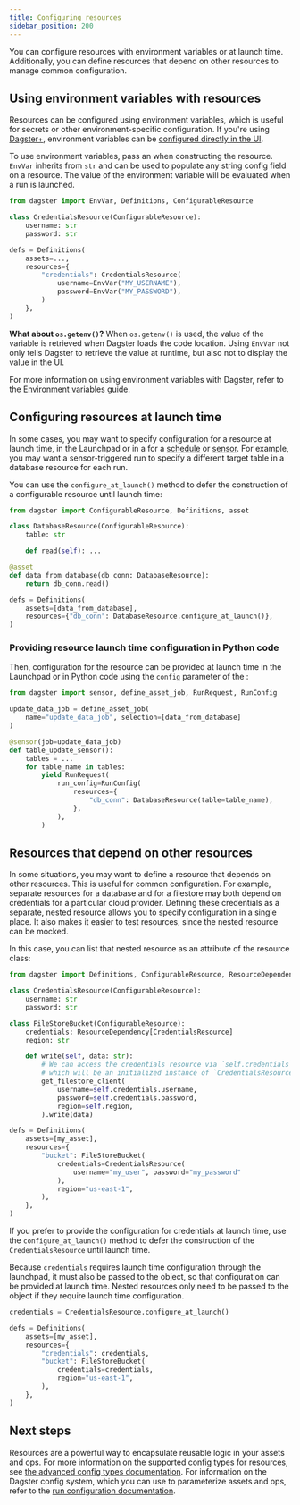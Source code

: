 ```yaml
---
title: Configuring resources
sidebar_position: 200
---
```


You can configure resources with environment variables or at launch time. Additionally, you can define resources that depend on other resources to manage common configuration.

## Using environment variables with resources

Resources can be configured using environment variables, which is useful for secrets or other environment-specific configuration. If you're using [Dagster+](/dagster-plus/), environment variables can be [configured directly in the UI](/dagster-plus/deployment/management/environment-variables).

To use environment variables, pass an <PyObject section="resources" module="dagster" object="EnvVar" /> when constructing the resource. `EnvVar` inherits from `str` and can be used to populate any string config field on a resource. The value of the environment variable will be evaluated when a run is launched.

```python file=/concepts/resources/pythonic_resources.py startafter=start_new_resources_env_vars endbefore=end_new_resources_env_vars dedent=4
from dagster import EnvVar, Definitions, ConfigurableResource

class CredentialsResource(ConfigurableResource):
    username: str
    password: str

defs = Definitions(
    assets=...,
    resources={
        "credentials": CredentialsResource(
            username=EnvVar("MY_USERNAME"),
            password=EnvVar("MY_PASSWORD"),
        )
    },
)
```

**What about `os.getenv()`?** When `os.getenv()` is used, the value of the variable is retrieved when Dagster loads the code location. Using `EnvVar` not only tells Dagster to retrieve the value at runtime, but also not to display the value in the UI.

<!-- Lives in /next/components/includes/EnvVarsBenefits.mdx -->

For more information on using environment variables with Dagster, refer to the [Environment variables guide](/todo).

## Configuring resources at launch time

In some cases, you may want to specify configuration for a resource at launch time, in the Launchpad or in a <PyObject section="schedules-sensors" module="dagster" object="RunRequest" /> for a [schedule](/guides/automate/schedules/) or [sensor](/guides/automate/sensors/). For example, you may want a sensor-triggered run to specify a different target table in a database resource for each run.

You can use the `configure_at_launch()` method to defer the construction of a configurable resource until launch time:

```python file=/concepts/resources/pythonic_resources.py startafter=start_new_resource_runtime endbefore=end_new_resource_runtime dedent=4
from dagster import ConfigurableResource, Definitions, asset

class DatabaseResource(ConfigurableResource):
    table: str

    def read(self): ...

@asset
def data_from_database(db_conn: DatabaseResource):
    return db_conn.read()

defs = Definitions(
    assets=[data_from_database],
    resources={"db_conn": DatabaseResource.configure_at_launch()},
)
```

### Providing resource launch time configuration in Python code

Then, configuration for the resource can be provided at launch time in the Launchpad or in Python code using the `config` parameter of the <PyObject section="schedules-sensors" module="dagster" object="RunRequest" />:

```python file=/concepts/resources/pythonic_resources.py startafter=start_new_resource_runtime_launch endbefore=end_new_resource_runtime_launch dedent=4
from dagster import sensor, define_asset_job, RunRequest, RunConfig

update_data_job = define_asset_job(
    name="update_data_job", selection=[data_from_database]
)

@sensor(job=update_data_job)
def table_update_sensor():
    tables = ...
    for table_name in tables:
        yield RunRequest(
            run_config=RunConfig(
                resources={
                    "db_conn": DatabaseResource(table=table_name),
                },
            ),
        )
```

## Resources that depend on other resources

In some situations, you may want to define a resource that depends on other resources. This is useful for common configuration. For example, separate resources for a database and for a filestore may both depend on credentials for a particular cloud provider. Defining these credentials as a separate, nested resource allows you to specify configuration in a single place. It also makes it easier to test resources, since the nested resource can be mocked.

In this case, you can list that nested resource as an attribute of the resource class:

```python file=/concepts/resources/pythonic_resources.py startafter=start_new_resources_nesting endbefore=end_new_resources_nesting dedent=4
from dagster import Definitions, ConfigurableResource, ResourceDependency

class CredentialsResource(ConfigurableResource):
    username: str
    password: str

class FileStoreBucket(ConfigurableResource):
    credentials: ResourceDependency[CredentialsResource]
    region: str

    def write(self, data: str):
        # We can access the credentials resource via `self.credentials`,
        # which will be an initialized instance of `CredentialsResource`
        get_filestore_client(
            username=self.credentials.username,
            password=self.credentials.password,
            region=self.region,
        ).write(data)

defs = Definitions(
    assets=[my_asset],
    resources={
        "bucket": FileStoreBucket(
            credentials=CredentialsResource(
                username="my_user", password="my_password"
            ),
            region="us-east-1",
        ),
    },
)
```

If you prefer to provide the configuration for credentials at launch time, use the `configure_at_launch()` method to defer the construction of the `CredentialsResource` until launch time.

Because `credentials` requires launch time configuration through the launchpad, it must also be passed to the <PyObject section="definitions" module="dagster" object="Definitions" /> object, so that configuration can be provided at launch time. Nested resources only need to be passed to the <PyObject section="definitions" module="dagster" object="Definitions" /> object if they require launch time configuration.

```python file=/concepts/resources/pythonic_resources.py startafter=start_new_resource_dep_job_runtime endbefore=end_new_resource_dep_job_runtime dedent=4
credentials = CredentialsResource.configure_at_launch()

defs = Definitions(
    assets=[my_asset],
    resources={
        "credentials": credentials,
        "bucket": FileStoreBucket(
            credentials=credentials,
            region="us-east-1",
        ),
    },
)
```

## Next steps

Resources are a powerful way to encapsulate reusable logic in your assets and ops. For more information on the supported config types for resources, see [the advanced config types documentation](/todo). For information on the Dagster config system, which you can use to parameterize assets and ops, refer to the [run configuration documentation](/todo).